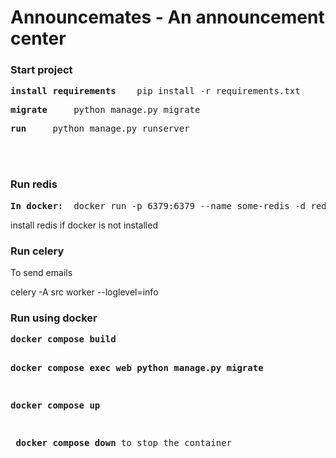 <h1>Announcemates - An announcement center</h1>

<h3>Start project</h3>
<pre><b>install requirements</b>    pip install -r requirements.txt</pre>
<pre><b>migrate</b>     python manage.py migrate</pre>
<pre><b>run</b>     python manage.py runserver</pre>
<br>
<br>

<h3>Run redis</h3>
<pre><b>In docker:</b>  docker run -p 6379:6379 --name some-redis -d redis</pre>
<p> install redis if docker is not installed</p>

<h3>Run celery</h3>
<p>To send emails<p>
<p>celery -A src worker --loglevel=info<p>

<h3>Run using docker</h3>
<pre>
<b>docker compose build</b>

<b>docker compose exec web python manage.py migrate</b>

<b>docker compose up</b>

<b> docker compose down</b> to stop the container
</pre>